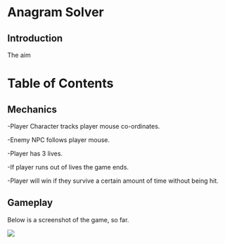 # Anagram Solver

## Introduction
The aim

# Table of Contents


## Mechanics
-Player Character tracks player mouse co-ordinates.

-Enemy NPC follows player mouse.

-Player has 3 lives.

-If player runs out of lives the game ends.

-Player will win if they survive a certain amount of time without being hit.

## Gameplay
Below is a screenshot of the game, so far.

![](https://i.imgur.com/ZvxvBkT.jpg)
